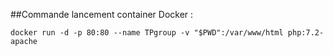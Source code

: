 ##Commande lancement container Docker :
```
docker run -d -p 80:80 --name TPgroup -v "$PWD":/var/www/html php:7.2-apache